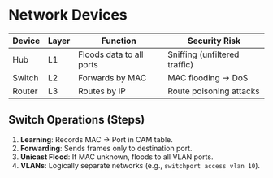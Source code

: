 # Network Devices

| Device | Layer | Function                 | Security Risk                 |
| ------ | ----- | ------------------------ | ----------------------------- |
| Hub    | L1    | Floods data to all ports | Sniffing (unfiltered traffic) |
| Switch | L2    | Forwards by MAC          | MAC flooding → DoS            |
| Router | L3    | Routes by IP             | Route poisoning attacks       |

## Switch Operations (Steps)  
1. **Learning**: Records MAC → Port in CAM table.  
2. **Forwarding**: Sends frames only to destination port.  
3. **Unicast Flood**: If MAC unknown, floods to all VLAN ports.  
4. **VLANs**: Logically separate networks (e.g., `switchport access vlan 10`).  